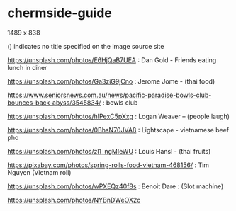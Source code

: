 # chermside-guide

1489 x 838

() indicates no title specified on the image source site

https://unsplash.com/photos/E6HjQaB7UEA : Dan Gold - Friends eating lunch in diner

https://unsplash.com/photos/Ga3ziG9jCno : Jerome Jome - (thai food)

https://www.seniorsnews.com.au/news/pacific-paradise-bowls-club-bounces-back-abyss/3545834/ : bowls club

https://unsplash.com/photos/hIPexC5pXxg : Logan Weaver – (people laugh)

https://unsplash.com/photos/0BhsN70JVA8 : Lightscape - vietnamese beef pho

https://unsplash.com/photos/zl1_ngMIeWU : Louis Hansl - (thai fruits)

https://pixabay.com/photos/spring-rolls-food-vietnam-468156/ : Tim Nguyen (Vietnam roll)

https://unsplash.com/photos/wPXEQz40f8s : Benoit Dare : (Slot machine)

https://unsplash.com/photos/NYBnDWeOX2c